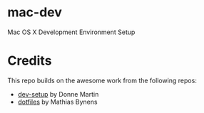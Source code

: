 # mac-dev
Mac OS X Development Environment Setup


Credits
============

This repo builds on the awesome work from the following repos:

* [dev-setup](https://github.com/donnemartin/dev-setup) by Donne Martin
* [dotfiles](https://github.com/mathiasbynens/dotfiles) by Mathias Bynens
